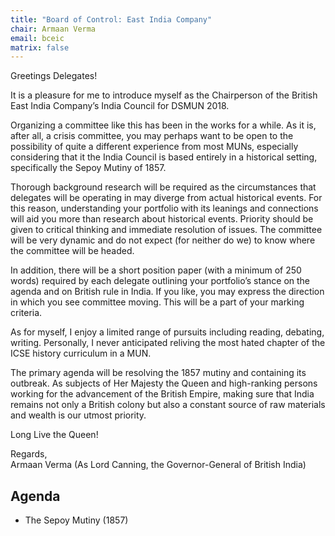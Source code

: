 ```yaml
---
title: "Board of Control: East India Company"
chair: Armaan Verma
email: bceic
matrix: false
---
```


Greetings Delegates!

It is a pleasure for me to introduce myself as the Chairperson of the British East India Company’s India Council for DSMUN 2018.

Organizing a committee like this has been in the works for a while. As it is, after all, a crisis committee, you may perhaps want to be open to the possibility of quite a different experience from most MUNs, especially considering that it the India Council is based entirely in a historical setting, specifically the Sepoy Mutiny of 1857.

Thorough background research will be required as the circumstances that delegates will be operating in may diverge from actual historical events. For this reason, understanding your portfolio with its leanings and connections will aid you more than research about historical events. Priority should be given to critical thinking and immediate resolution of issues. The committee will be very dynamic and do not expect (for neither do we) to know where the committee will be headed.

In addition, there will be a short position paper (with a minimum of 250 words) required by each delegate outlining your portfolio’s stance on the agenda and on British rule in India. If you like, you may express the direction in which you see committee moving. This will be a part of your marking criteria.

As for myself, I enjoy a limited range of pursuits including reading, debating, writing. Personally, I never anticipated reliving the most hated chapter of the ICSE history curriculum in a MUN.

The primary agenda will be resolving the 1857 mutiny and containing its outbreak. As subjects of Her Majesty the Queen and high-ranking persons working for the advancement of the British Empire, making sure that India remains not only a British colony but also a constant source of raw materials and wealth is our utmost priority.

Long Live the Queen!

Regards,<br>
Armaan Verma (As Lord Canning, the Governor-General of British India)

## Agenda

- The Sepoy Mutiny (1857)
